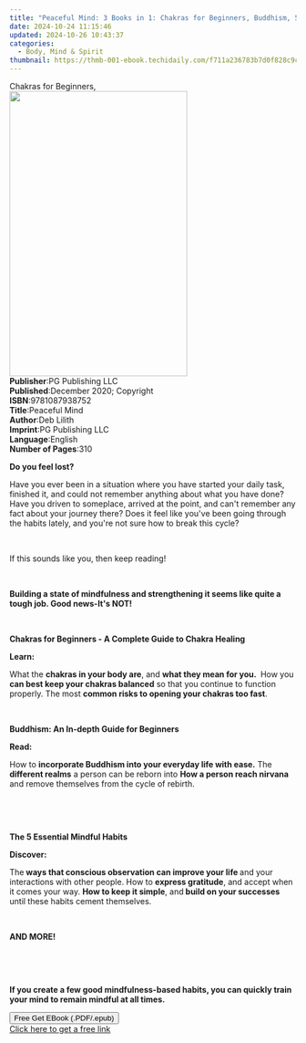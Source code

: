 ```yaml
---
title: "Peaceful Mind: 3 Books in 1: Chakras for Beginners, Buddhism, 5 Essential Mindful Habits: 3 Books in 1 | Free Book"
date: 2024-10-24 11:15:46
updated: 2024-10-26 10:43:37
categories:
  - Body, Mind & Spirit
thumbnail: https://thmb-001-ebook.techidaily.com/f711a236783b7d0f828c9ccf25ace1cf7b7a86fec928842db38a8f9921b0f3ee.jpg
---
```

<main id="book-container">
  <div class="flex flex-col">
    <div class="book-brief flex-1 py-6 px-4 sm:p-6 md:py-10 md:px-8">
      <!-- brief-->
      <div class="book-brief-main">Chakras for Beginners,</div>
    </div>
    <div
      class="book-meta-info flex-1 grid gap-4 col-start-1 col-end-3 row-start-1 sm:mb-6 sm:grid-cols-4 lg:gap-6 lg:col-start-2 lg:row-end-6 lg:row-span-6 lg:mb-0"
    >
      <div
        class="book-meta-info-left place-content-center mt-4 p-4 text-sm leading-6 col-start-2 col-span-2 dark:text-slate-400"
      >
        <img
          class="w-full h-500 object-cover rounded-lg sm:h-255 sm:col-span-2 lg:col-span-full"
          src="https://img-001-ebook.techidaily.com/ae6bb80b891052d6c2279dc106126b598e0411af87a42e6953cd281d5831a52c.jpg"
          alt=""
          width="312"
          height="500"
        />
      </div>
      <div
        class="book-meta-info-right mt-2 col-start-1 row-start-2 col-span-3 self-center"
      >
        <!-- meta data  -->
        <div class="flex flex-col px-4 md:px-8">
          <div class="flex-1">
            <strong>Publisher</strong>:<span class="px-2"
              >PG Publishing LLC</span
            >
          </div>
          <div class="flex-1">
            <strong>Published</strong>:<span class="px-2"
              >December 2020; Copyright</span
            >
          </div>
          <div class="flex-1">
            <strong>ISBN</strong>:<span class="px-2">9781087938752</span>
          </div>
          <div class="flex-1">
            <strong>Title</strong>:<span class="px-2">Peaceful Mind</span>
          </div>
          <div class="flex-1">
            <strong>Author</strong>:<span class="px-2">Deb Lilith</span>
          </div>
          <div class="flex-1">
            <strong>Imprint</strong>:<span class="px-2">PG Publishing LLC</span>
          </div>
          <div class="flex-1">
            <strong>Language</strong>:<span class="px-2">English</span>
          </div>
          <div class="flex-1">
            <strong>Number of Pages</strong>:<span class="px-2">310</span>
          </div>
        </div>
      </div>
    </div>
    <div class="book-description flex-1 py-6 px-4 sm:p-6 md:py-10 md:px-8">
      <div class="book-description-main">
        <div accordion-content="" id="description">
          <p>
            <strong style="background-color: inherit">Do you feel lost?</strong
            >&nbsp;
          </p>
          <p>
            <span style="background-color: inherit"
              >Have you ever been in a situation where you have started your
              daily task, finished it, and could not remember anything about
              what you have done? Have you driven to someplace, arrived at the
              point, and can't remember any fact about your journey there? Does
              it feel like you've been going through the habits lately, and
              you're not sure how to break this cycle?</span
            >&nbsp;
          </p>
          <p><br /></p>
          <p>If this sounds like you, then keep reading!</p>
          <p>&nbsp;</p>
          <p>
            <strong style="background-color: inherit"
              >Building a state of mindfulness and strengthening it seems like
              quite a tough job. Good news-It's NOT!</strong
            >&nbsp;
          </p>
          <p>&nbsp;</p>
          <p>
            <strong style="background-color: inherit"
              >Chakras for Beginners - A Complete Guide to Chakra
              Healing</strong
            >&nbsp;
          </p>
          <p>
            <strong style="background-color: inherit">Learn:</strong
            >&nbsp;&nbsp;
          </p>
          <span style="background-color: inherit">What the </span
          ><strong style="background-color: inherit"
            >chakras in your body are</strong
          ><span style="background-color: inherit">, and </span
          ><strong style="background-color: inherit"
            >what they mean for you.&nbsp;</strong
          >&nbsp;<span style="background-color: inherit">How you </span
          ><strong style="background-color: inherit"
            >can best keep your chakras balanced</strong
          ><span style="background-color: inherit">
            so that you continue to function properly.</span
          >&nbsp;<span style="background-color: inherit">The most </span
          ><strong style="background-color: inherit"
            >common risks to opening your chakras too fast</strong
          ><span style="background-color: inherit">.</span>&nbsp;
          <p>&nbsp;</p>
          <p>
            <strong style="background-color: inherit"
              >Buddhism: An In-depth Guide for Beginners</strong
            >&nbsp;
          </p>
          <p><strong style="background-color: inherit">Read:</strong>&nbsp;</p>
          <span style="background-color: inherit">How to </span
          ><strong style="background-color: inherit"
            >incorporate Buddhism into your everyday life with ease.</strong
          >&nbsp;<span style="background-color: inherit">The </span
          ><strong style="background-color: inherit">different realms</strong
          ><span style="background-color: inherit">
            a person can be reborn into</span
          >&nbsp;<strong style="background-color: inherit"
            >How a person reach nirvana</strong
          ><span style="background-color: inherit">
            and remove themselves from the cycle of rebirth.</span
          >&nbsp;
          <p><br /></p>
          <p>&nbsp;</p>
          <p>
            <strong style="background-color: inherit"
              >The 5 Essential Mindful Habits</strong
            ><strong>&nbsp;</strong>
          </p>
          <p>
            <strong style="background-color: inherit">Discover:&nbsp;</strong
            >&nbsp;
          </p>
          <span style="background-color: inherit">The</span
          ><strong style="background-color: inherit">
            ways that conscious observation can improve your life </strong
          ><span style="background-color: inherit"
            >and your interactions with other people.</span
          >&nbsp;<span style="background-color: inherit">How to </span
          ><strong style="background-color: inherit">express gratitude</strong
          ><span style="background-color: inherit"
            >, and accept when it comes your way.</span
          >&nbsp;<strong style="background-color: inherit"
            >How to keep it simple</strong
          ><span style="background-color: inherit">, and</span
          ><strong style="background-color: inherit">
            build on your successes </strong
          ><span style="background-color: inherit"
            >until these habits cement themselves.</span
          >&nbsp;
          <p>&nbsp;</p>
          <p>
            <strong style="background-color: inherit">AND MORE!</strong>&nbsp;
          </p>
          <p>&nbsp;</p>
          <p>&nbsp;</p>
          <p>
            <strong style="background-color: inherit"
              >If you create a few good mindfulness-based habits, you can
              quickly train your mind to remain mindful at all
              times.&nbsp;</strong
            >&nbsp;
          </p>
        </div>
        <div class="accordion-fader"></div>
      </div>
    </div>
    <div class="book-excerpts flex-1 py-6 px-4 sm:p-6 md:py-10 md:px-8"></div>
    <div
      class="book-about-author flex-1 py-6 px-4 sm:p-6 md:py-10 md:px-8"
    ></div>
    <div class="book-free-get flex-1 py-6 px-4 sm:p-6 md:py-10 md:px-8">
      <button
        id="btn-free-get"
        class="bg-blue-500 hover:bg-blue-700 text-white font-bold py-2 px-4 rounded"
      >
        Free Get EBook (.PDF/.epub)
      </button>
      <div id="countdown-display" class="px-2 text-lg mt-2"></div>
      <a
        id="free-link"
        class="hidden bg-blue-500 hover:bg-blue-700 text-white font-bold py-2 px-4 rounded"
        href="https://www.ebooks.com/en-us/book/210194187/peaceful-mind-3-books-in-1-chakras-for-beginners-buddhism-5-essential-mindful-habits-3-books-in-1/deb-lilith/"
        target="_blank"
        >Click here to get a free link</a
      >
    </div>
    <script>
      let countdownTime = 0;
      let countdownInterval = null;
      document
        .getElementById('btn-free-get')
        .addEventListener('click', startCountdown);
      function startCountdown() {
        countdownTime = new Date().getTime() + 60000 * 3;
        countdownInterval = setInterval(updateCountdown, 1000);
        document.getElementById('btn-free-get').disabled = true;
        document
          .getElementById('btn-free-get')
          .classList.add('bg-gray-500', 'cursor-not-allowed');
      }
      function updateCountdown() {
        let currentTime = new Date().getTime();
        let timeLeft = countdownTime - currentTime;
        let secondsLeft = Math.floor(timeLeft / 1000);
        document.getElementById('countdown-display').innerHTML =
          `Remaining time: ${secondsLeft} seconds.`;
        if (secondsLeft <= 0) {
          clearInterval(countdownInterval);
          document.getElementById('btn-free-get').classList.add('hidden');
          document.getElementById('free-link').classList.remove('hidden');
          document.getElementById('countdown-display').innerHTML = '';
        }
      }
    </script>
  </div>
</main>
